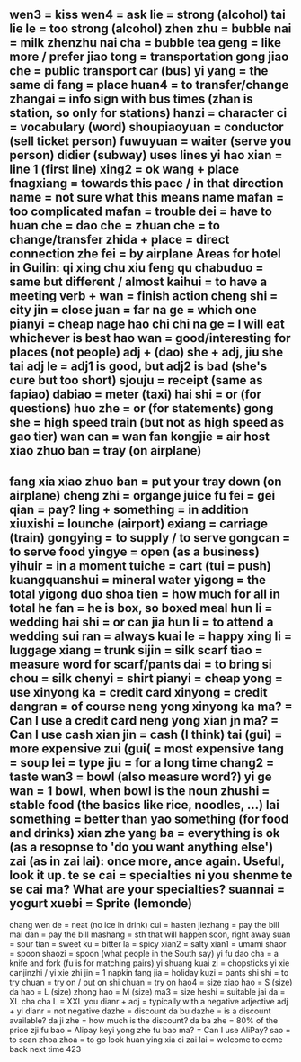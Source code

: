 wen3 = kiss
wen4 = ask
lie = strong (alcohol)
tai lie le = too strong (alcohol)
zhen zhu = bubble
nai = milk
zhenzhu nai cha = bubble tea
geng = like more / prefer
jiao tong = transportation
gong jiao che = public transport car (bus)
yi yang = the same
di fang = place
huan4 = to transfer/change
zhangai = info sign with bus times (zhan is station, so only for stations)
hanzi = character
ci = vocabulary (word)
shoupiaoyuan = conductor (sell ticket person)
fuwuyuan = waiter (serve you person)
didier (subway) uses lines
yi hao xian = line 1 (first line)
xing2 = ok
wang + place fnagxiang = towards this pace / in that direction
name = not sure what this means
name mafan = too complicated
mafan = trouble
dei = have to
huan che = dao che = zhuan che = to change/transfer
zhida + place = direct connection
zhe fei = by airplane
Areas for hotel in Guilin:
qi xing chu
xiu feng qu
chabuduo = same but different / almost
kaihui = to have a meeting
verb + wan = finish action
cheng shi = city
jin = close
juan = far
na ge = which one
pianyi = cheap
nage hao chi chi na ge = I will eat whichever is best
hao wan = good/interesting for places (not people)
adj + (dao) she + adj, jiu she tai adj le = adj1 is good, but adj2 is bad (she's cure but too short)
sjouju = receipt (same as fapiao)
dabiao = meter (taxi)
hai shi = or (for questions)
huo zhe = or (for statements)
gong she = high speed train (but not as high speed as gao tier)
wan can = wan fan
kongjie = air host
xiao zhuo ban = tray (on airplane)
---
fang xia xiao zhuo ban = put your tray down (on airplane)
cheng zhi = organge juice
fu fei = gei qian = pay?
ling + something = in addition 
xiuxishi = lounche (airport)
exiang = carriage (train)
gongying = to supply / to serve
gongcan = to serve food
yingye = open (as a business)
yihuir = in a moment
tuiche = cart (tui = push)
kuangquanshui = mineral water
yigong = the total
yigong duo shoa tien = how much for all in total
he fan = he is box, so boxed meal
hun li = wedding
hai shi = or
can jia hun li = to attend a wedding
sui ran = always
kuai le = happy
xing li = luggage
xiang = trunk
sijin = silk scarf
tiao = measure word for scarf/pants
dai = to bring
si chou = silk
chenyi = shirt
pianyi = cheap
yong = use
xinyong ka = credit card
xinyong = credit
dangran = of course
neng yong xinyong ka ma? = Can I use a credit card
neng yong xian jn ma? = Can I use cash
xian jin = cash (I think)
tai (gui) = more expensive 
zui (gui( = most expensive
tang = soup
lei = type
jiu = for a long time
chang2 = taste
wan3 = bowl (also measure word?)
yi ge wan = 1 bowl, when bowl is the noun
zhushi = stable food (the basics like rice, noodles, ...)
lai something = better than yao something (for food and drinks)
xian zhe yang ba = everything is ok (as a resopnse to 'do you want anything else')
zai (as in zai lai): once more, ance again. Useful, look it up.
te se cai = specialties
ni you shenme te se cai ma? What are your specialties?
suannai = yogurt
xuebi = Sprite (lemonde)
---
chang wen de = neat (no ice in drink)
cui = hasten
jiezhang = pay the bill
mai dan = pay the bill
mashang = sth that will happen soon, right away
suan = sour
tian = sweet
ku = bitter
la = spicy
xian2 = salty
xian1 = umami
shaor = spoon
shaozi = spoon (what people in the South say)
yi fu dao cha = a knife and fork (fu is for matching pairs)
yi shuang kuai zi = chopsticks
yi xie canjinzhi / yi xie zhi jin = 1 napkin
fang jia = holiday
kuzi = pants
shi shi = to try
chuan = try on / put on
shi chuan = try on
hao4 = size
xiao hao = S (size)
da hao = L (size)
zhong hao = M (size)
ma3 = size 
heshi = suitable
jai da = XL
cha cha L = XXL
you dianr + adj = typically with a negative adjective
adj + yi dianr = not negative
dazhe = discount
da bu dazhe = is a discount available?
da ji zhe = how much is the discount?
da ba zhe = 80% of the price
zji fu bao = Alipay
keyi yong zhe fu bao ma? = Can I use AliPay?
sao = to scan
zhoa zhoa = to go look
huan ying xia ci zai lai = welcome to come back next time
423
